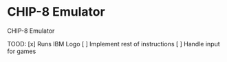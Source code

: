 # CHIP-8 Emulator

CHIP-8 Emulator

TOOD:
[x] Runs IBM Logo
[ ] Implement rest of instructions
[ ] Handle input for games